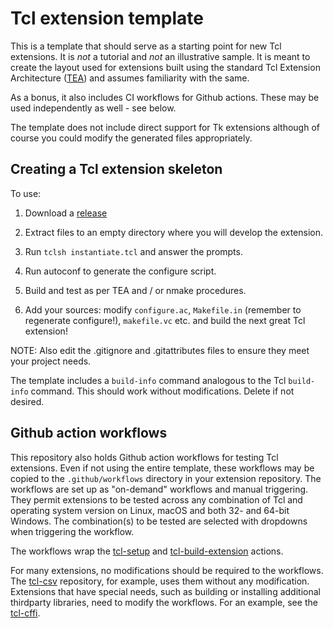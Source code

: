 # Tcl extension template

This is a template that should serve as a starting point for new Tcl extensions.
It is *not* a tutorial and *not* an illustrative sample. It is meant to create
the layout used for extensions built using the standard Tcl Extension Architecture
([TEA](https://wiki.tcl-lang.org/page/TEA)) and assumes familiarity with
the same.

As a bonus, it also includes CI workflows for Github actions. These may be
used independently as well - see below.

The template does not include direct support for Tk extensions although of course
you could modify the generated files appropriately.

## Creating a Tcl extension skeleton

To use:

1. Download a [release](https://github.com/apnadkarni/tcl-extension-template/releases)

2. Extract files to an empty directory where you will develop the extension.

3. Run `tclsh instantiate.tcl` and answer the prompts.

4. Run autoconf to generate the configure script.

5. Build and test as per TEA and / or nmake procedures.

6. Add your sources: modify `configure.ac`, `Makefile.in` (remember to
regenerate configure!), `makefile.vc` etc. and build the next great Tcl
extension!

NOTE: Also edit the .gitignore and .gitattributes files to ensure they meet
your project needs.

The template includes a `build-info` command analogous to the Tcl `build-info`
command. This should work without modifications. Delete if not desired.

## Github action workflows

This repository also holds Github action workflows for testing Tcl extensions.
Even if not using the entire template, these workflows may be copied to
the `.github/workflows` directory in your extension repository. The workflows
are set up as "on-demand" workflows and manual triggering. They permit extensions
to be tested across any combination of Tcl and operating system version on
Linux, macOS and both 32- and 64-bit Windows. The combination(s) to be tested
are selected with dropdowns when triggering the workflow.

The workflows wrap the [tcl-setup](https://github.com/apnadkarni/tcl-setup)
and [tcl-build-extension](https://github.com/apnadkarni/tcl-build-extension)
actions.

For many extensions, no modifications should be required to the workflows. The
[tcl-csv](https://github.com/apnadkarni/tcl-csv/.github/workflows) repository,
for example, uses them without any modification. Extensions that have special
needs, such as building or installing additional thirdparty libraries, need to
modify the workflows. For an example, see the
[tcl-cffi](https://github.com/apnadkarni/tcl-cffi/.github/workflows).
